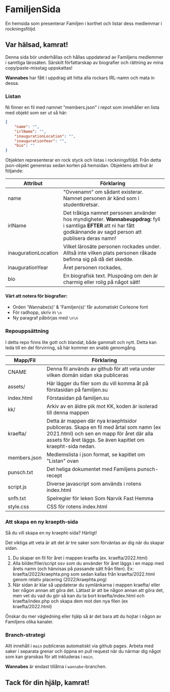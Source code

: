 # FamiljenSida
En hemsida som presenterar Familjen i korthet och listar dess medlemmar i rockningsföljd.

## Var hälsad, kamrat!

Denna sida bör underhållas och hållas uppdaterad av Familjens medlemmer i samtliga lärosäten.
Särskilt författarskap av biografier och rättning av mina copy/paste-misstag uppskattas!

**Wannabes** har fått i uppdrag att hitta alla rockars IRL-namn och mata in dessa.

### Listan

Ni finner en fil med namnet "members.json" i repot som innehåller en lista med objekt som ser ut så här:

```json
{
    "name": "",
    "irlName": "",
    "inaugurationLocation": "",
    "inaugurationYear": "",
    "bio": ""
}
```

Objekten representerar en rock styck och listas i rockningsföljd. Från detta json-objekt genereras sedan korten på hemsidan.
Objektens attribut är följande:

Attribut | Förklaring
------------ | -------------
name | "Ovvenamn" om sådant existerar. Namnet personen är känd som i studentkretsar.
irlName | Det tråkiga namnet personen använder hos myndigheter. **Wannabeuppdrag:** fyll i samtliga **EFTER** att ni har fått godkännande av sagd person att publisera deras namn!
inaugurationLocation | Vilket lärosäte personen rockades under. Alltså inte vilken plats personen råkade befinna sig på då det skedde.
inaugurationYear | Året personen rockades,
bio | En biografisk text. Pluspoäng om den är charmig eller rolig på något sätt!

#### Värt att notera för biografier:
* Orden 'Wannabe(s)' & 'Familjen(s)' får automatiskt Corleone font
* För radhopp, skriv in `\n`
* Ny paragraf påbörjas med `\n\n`

### Repouppsättning

I detta repo finns lite gott och blandat, både gammalt och nytt. Detta kan leda till en del förvirring, så här kommer en snabb genomgång.

Mapp/Fil | Förklaring
-------- | ----------
CNAME | Denna fil används av github för att veta under vilken domän sidan ska publiceras
assets/ | Här lägger du filer som du vill komma åt på förstasidan på familjen.su
index.html | Förstasidan på familjen.su
kk/ | Arkiv av en äldre pik mot KK, koden är isolerad till denna mappen
kraefta/ | Detta är mappen där nya kraephtsidor publiceras. Skapa en fil med årtal som namn (ex 2021.html) och sen en mapp för året där alla assets för året läggs. Se även kapitlet om kraepht-sida nedan.
members.json | Medlemslista i json format, se kapitlet om "Listan" ovan
punsch.txt | Det heliga dokumentet med Familjens punsch-recept
script.js | Diverse javascript som används i rotens index.html
snfh.txt | Spelregler för leken Som Narvik Fast Hemma
style.css | CSS för rotens index.html

### Att skapa en ny kraepth-sida

Så du vill skapa en ny kraepht-sida? Härligt!

Det viktiga att veta är att det är tre saker som förväntas av dig när du skapar sidan.
1. Du skapar en fil för året i mappen kraefta (ex. kraefta/2022.html)
2. Alla bilder/filer/script osv som du använder för året läggs i en mapp med årets namn (och hänvisas på passande sätt från filen). Ex: kraefta/2022/kraephta.png som sedan kallas från kraefta/2022.html genom relativ placering (2022/kraephta.png)
3. När sidan är klar så uppdaterar du symlänkarna i mappen kraefta/ eller ber någon annan att göra det. Lättast är att be någon annan att göra det, men vet du vad du gör så kan du ta bort kraefta/index.html och kraefta/index.php och skapa dem mot den nya filen (ex kraefta/2022.html)

Önskar du mer vägledning eller hjälp så är det bara att du hojtar i någon av Familjens olika kanaler.

### Branch-strategi

Allt innehåll i `main` publiceras automatiskt via github pages. Arbeta med saker i separata grenar och öppna en pull request när du närmar dig något som kan granskas för att inkluderas i `main`.

**Wannabes** är endast tillåtna i `wannabe`-branchen.

## Tack för din hjälp, kamrat!

